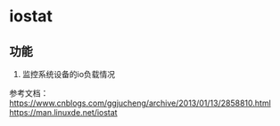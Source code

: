 # iostat

## 功能
1. 监控系统设备的io负载情况

参考文档：https://www.cnblogs.com/ggjucheng/archive/2013/01/13/2858810.html
https://man.linuxde.net/iostat
